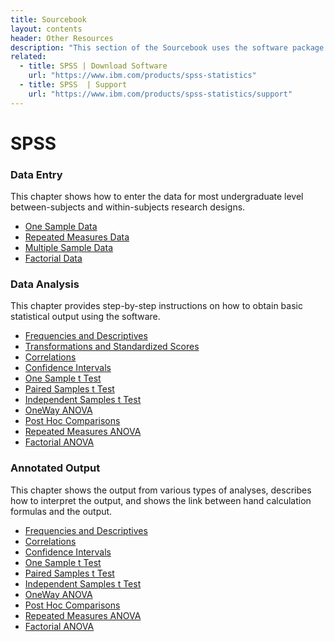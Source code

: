 ```yaml
---
title: Sourcebook
layout: contents
header: Other Resources
description: "This section of the Sourcebook uses the software package SPSS to analyze the basic examples. Other materials related to SPSS are available elsewhere on the internet."
related:
  - title: SPSS | Download Software
    url: "https://www.ibm.com/products/spss-statistics"
  - title: SPSS  | Support
    url: "https://www.ibm.com/products/spss-statistics/support"
---
```


# SPSS

### Data Entry

This chapter shows how to enter the data for most undergraduate level between-subjects and within-subjects research designs.

- [One Sample Data](./data-entry/onesampledata.md)
- [Repeated Measures Data](./data-entry/repeateddata.md)
- [Multiple Sample Data](./data-entry/multiplesampledata.md)
- [Factorial Data](./data-entry/factorialdata.md)

### Data Analysis

This chapter provides step-by-step instructions on how to obtain basic statistical output using the software.

- [Frequencies and Descriptives](./data-analysis/frequencies.md)
- [Transformations and Standardized Scores](./data-analysis/standardized.md)
- [Correlations](./data-analysis/correlations.md)
- [Confidence Intervals](./data-analysis/intervals.md)
- [One Sample t Test](./data-analysis/onesample.md)
- [Paired Samples t Test](./data-analysis/paired.md)
- [Independent Samples t Test](./data-analysis/independent.md)
- [OneWay ANOVA](./data-analysis/oneway.md)
- [Post Hoc Comparisons](./data-analysis/posthocs.md)
- [Repeated Measures ANOVA](./data-analysis/repeated.md)
- [Factorial ANOVA](./data-analysis/factorial.md)

### Annotated Output

This chapter shows the output from various types of analyses, describes how to interpret the output, and shows the link between hand calculation formulas and the output. 

- [Frequencies and Descriptives](./annotated-output/frequencies.md)
- [Correlations](./annotated-output/correlations.md)
- [Confidence Intervals](./annotated-output/intervals.md)
- [One Sample t Test](./annotated-output/onesample.md)
- [Paired Samples t Test](./annotated-output/paired.md)
- [Independent Samples t Test](./annotated-output/independent.md)
- [OneWay ANOVA](./annotated-output/oneway.md)
- [Post Hoc Comparisons](./annotated-output/posthocs.md)
- [Repeated Measures ANOVA](./annotated-output/repeated.md)
- [Factorial ANOVA](./annotated-output/factorial.md)
